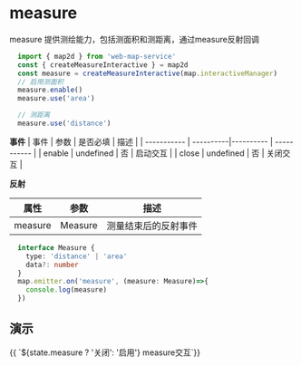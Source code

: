 # measure
measure 提供测绘能力，包括测面积和测距离，通过measure反射回调

```ts
  import { map2d } from 'web-map-service'
  const { createMeasureInteractive } = map2d
  const measure = createMeasureInteractive(map.interactiveManager)
  // 启用测面积
  measure.enable()
  measure.use('area')

  // 测距离
  measure.use('distance')

```

**事件**
| 事件      |    参数    |  是否必填   |     描述    |
| -----------  |  ----------|----------   | ----------- |
| enable    |  undefined  |     否      |  启动交互 |
| close    |  undefined  |     否      |  关闭交互 |

**反射**

| 属性    |   参数    |    描述    |
| ---- | ---- | ---- |
| measure | Measure   |  测量结束后的反射事件  |

```ts
  interface Measure {
    type: 'distance' | 'area'
    data?: number
  }
  map.emitter.on('measure', (measure: Measure)=>{
    console.log(measure)
  })
```

## 演示

<div class="w-[500px] h-[700px]">
  <div class="flex w-full flex-col">
    <div class="flex mb-2">
      <el-select :modelValue="state.measureType" @change="changeMeasureType">
        <el-option value="distance" label="测距"></el-option>
        <el-option value="area" label="测面积"></el-option>
      </el-select>
      <el-button class="ml-2 mr-2"  @click="switcher('measure', !state.measure)" type="primary">{{ `${state.measure ? '关闭': '启用'} measure交互`}}</el-button>
    </div>
  </div>
  <div class="w-[500px] h-[500px] border" ref="mapRef"></div>
</div>

<script setup lang="ts">
  import { createMap, map2d } from "web-map-service";
  import { ref, onMounted, reactive } from 'vue'
  const { createMeasureInteractive, createSelectInteractive, createModifyInteractive, createMoveInteractive, createDrawInteractive } = map2d

  const state = reactive({
    measure: false,
    measureType: 'distance',
  })

  const mapRef = ref<HTMLElement>()
  let map
  let interactiveManager

  let [ measure] = []
  function changeMeasureType(type) {
    state.measureType = type
    measure.use(type)
  }

  function switcher(type, status) {
    if (status) {
      enable(type)
      return
    }
    close(type)
  }

  function enable(type) {
    switch(type) {
      case 'measure': 
        measure.enable()
        break
    }
    state[type] = true
  }

  function close(type) {
    switch(type) {
      case 'measure': 
        measure.close()
        break
    }
    state[type] = false
  }

  onMounted(()=> {
    map = createMap({
      el: mapRef.value,
    })
    interactiveManager = map.interactiveManager;
    measure = createMeasureInteractive(interactiveManager)
  })
</script>